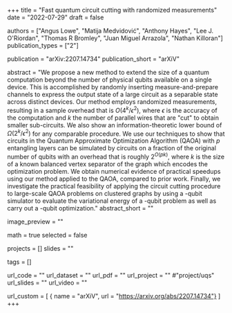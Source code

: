 +++
title = "Fast quantum circuit cutting with randomized measurements"
date = "2022-07-29"
draft = false

authors = ["Angus Lowe", "Matija Medvidović", "Anthony Hayes", "Lee J. O'Riordan", "Thomas R Bromley", "Juan Miguel Arrazola", "Nathan Killoran"]
publication_types = ["2"]

publication = "arXiv:2207.14734"
publication_short = "arXiV"

abstract = "We propose a new method to extend the size of a quantum computation beyond the number of physical qubits available on a single device. This is accomplished by randomly inserting measure-and-prepare channels to express the output state of a large circuit as a separable state across distinct devices. Our method employs randomized measurements, resulting in a sample overhead that is $O(4^k/\epsilon^2)$, where $\epsilon$ is the accuracy of the computation and $k$ the number of parallel wires that are "cut" to obtain smaller sub-circuits. We also show an information-theoretic lower bound of $\Omega(2^k/\epsilon^2)$ for any comparable procedure. We use our techniques to show that circuits in the Quantum Approximate Optimization Algorithm (QAOA) with $p$ entangling layers can be simulated by circuits on a fraction of the original number of qubits with an overhead that is roughly $2^{O(pk)}$, where $k$ is the size of a known balanced vertex separator of the graph which encodes the optimization problem. We obtain numerical evidence of practical speedups using our method applied to the QAOA, compared to prior work. Finally, we investigate the practical feasibility of applying the circuit cutting procedure to large-scale QAOA problems on clustered graphs by using a -qubit simulator to evaluate the variational energy of a -qubit problem as well as carry out a -qubit optimization."
abstract_short = ""

image_preview = ""

math = true
selected = false

projects = []
slides = ""

tags = []

url_code = ""
url_dataset = ""
url_pdf = ""
url_project = "" #"project/uqs"
url_slides = ""
url_video = ""

url_custom = [
    { name = "arXiV", url = "https://arxiv.org/abs/2207.14734"}
]
+++
